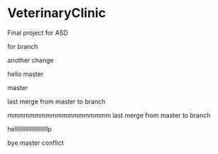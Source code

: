 # VeterinaryClinic
Final project for ASD


for branch

another change 
 

hello master

master
 


last merge from master to branch

 
mmmmmmmmmmmmmmmmmmm
last merge from master to branch
 


hellllllllllllllllllllllp
 
bye master conflict 
 
